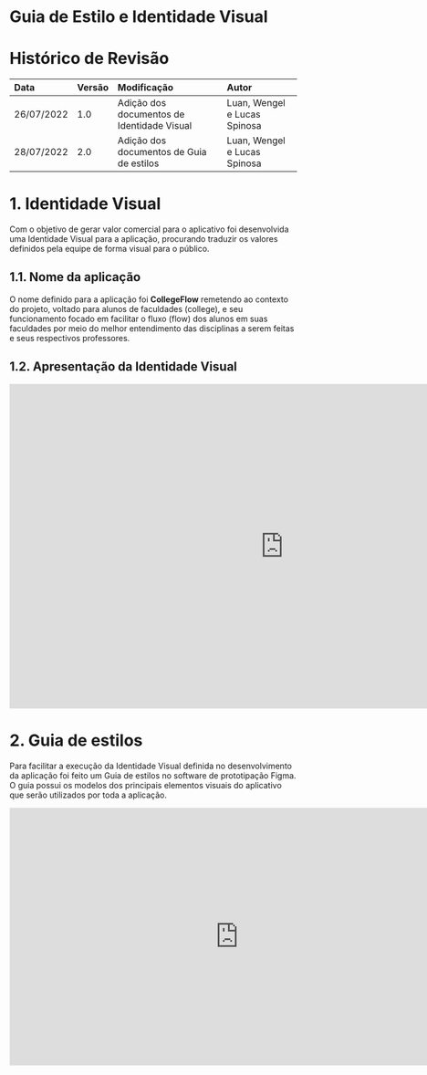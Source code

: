 ﻿# Guia de Estilo e Identidade Visual

# Histórico de Revisão

| Data | Versão | Modificação | Autor |
| :--- | :----- | :---------- | :---- |
| 26/07/2022  | 1.0    | Adição dos documentos de Identidade Visual       | Luan, Wengel e Lucas Spinosa   |
| 28/07/2022  | 2.0    | Adição dos documentos de Guia de estilos         | Luan, Wengel e Lucas Spinosa   |

# 1. Identidade Visual
Com o objetivo de gerar valor comercial para o aplicativo foi desenvolvida uma Identidade Visual para a aplicação, procurando traduzir os valores definidos pela equipe de forma visual para o público.

## 1.1. Nome da aplicação
O nome definido para a aplicação foi **CollegeFlow** remetendo ao contexto do projeto, voltado para alunos de faculdades (college), e seu funcionamento focado em facilitar o fluxo (flow) dos alunos em suas faculdades por meio do melhor entendimento das disciplinas a serem feitas e seus respectivos professores.
## 1.2. Apresentação da Identidade Visual
<iframe src="https://docs.google.com/presentation/d/e/2PACX-1vQMP8suuODcx07Krsu5LLU4zOFLzCSZ258Ow2aXocX4qhgeEjfXkj3QzxE2eaXk01XZPeBuhHvGxm7p/embed?start=false&loop=false&delayms=3000" frameborder="0" width="960" height="569" allowfullscreen="true" mozallowfullscreen="true" webkitallowfullscreen="true"></iframe>

# 2. Guia de estilos
Para facilitar a execução da Identidade Visual definida no desenvolvimento da aplicação foi feito um Guia de estilos no software de prototipação Figma. O guia possui os modelos dos principais elementos visuais do aplicativo que serão utilizados por toda a aplicação.
<iframe style="border: 1px solid rgba(0, 0, 0, 0.1);" width="800" height="450" src="https://www.figma.com/embed?embed_host=share&url=https%3A%2F%2Fwww.figma.com%2Ffile%2FVH37R7Gdt1e5StMC73htJZ%2FCollegeFlow%3Fnode-id%3D68%253A2" allowfullscreen></iframe>